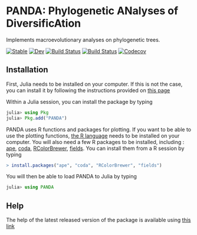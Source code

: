 # PANDA: Phylogenetic ANalyses of DiversificAtion
Implements macroevolutionary analyses on phylogenetic trees.

[![Stable](https://img.shields.io/badge/docs-stable-blue.svg)](https://hmorlon.github.io/PANDA.jl/stable)
[![Dev](https://img.shields.io/badge/docs-dev-blue.svg)](https://hmorlon.github.io/PANDA.jl/dev)
[![Build Status](https://travis-ci.com/hmorlon/PANDA.jl.svg?branch=master)](https://travis-ci.com/hmorlon/PANDA.jl)
[![Build Status](https://ci.appveyor.com/api/projects/status/github/hmorlon/PANDA.jl?svg=true)](https://ci.appveyor.com/project/hmorlon/PANDA-jl)
[![Codecov](https://codecov.io/gh/hmorlon/PANDA.jl/branch/master/graph/badge.svg)](https://codecov.io/gh/hmorlon/PANDA.jl)



## Installation

First, Julia needs to be installed on your computer. If this is not the case, you can install it by following the instructions provided on [this page](https://julialang.org/downloads/)

Within a Julia session, you can install the package by typing

```julia
julia> using Pkg
julia> Pkg.add("PANDA")
```

PANDA uses R functions and packages for plotting. If you want to be able to use the plotting functions, [the R language](https://www.r-project.org/) needs to be installed on your computer. You will also need a few R packages to be installed, including : [ape](https://CRAN.R-project.org/package=ape), [coda](https://CRAN.R-project.org/package=coda), [RColorBrewer](https://CRAN.R-project.org/package=RColorBrewer), [fields](https://CRAN.R-project.org/package=fields). You can install them from a R session by typing

```r
> install.packages("ape", "coda", "RColorBrewer", "fields")
```

You will then be able to load PANDA to Julia by typing

```julia
julia> using PANDA
```

## Help

The help of the latest released version of the package is available using [this link](https://hmorlon.github.io/PANDA.jl/stable)
